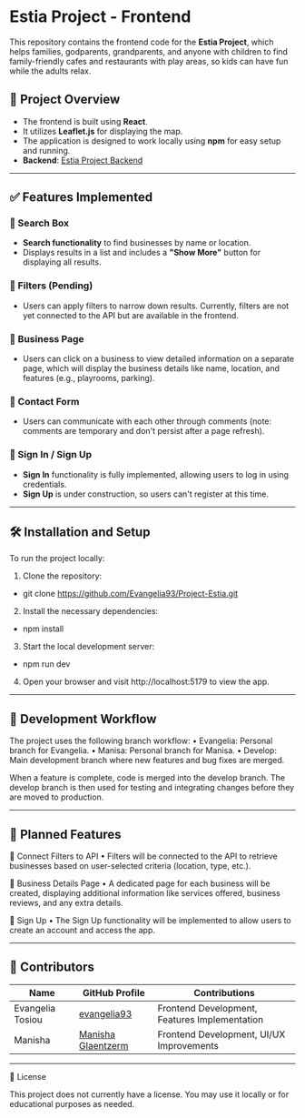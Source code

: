 # Estia Project - Frontend

This repository contains the frontend code for the **Estia Project**, which helps families, godparents, grandparents, and anyone with children to find family-friendly cafes and restaurants with play areas, so kids can have fun while the adults relax.

## 📌 Project Overview
- The frontend is built using **React**.
- It utilizes **Leaflet.js** for displaying the map.
- The application is designed to work locally using **npm** for easy setup and running.
- **Backend**: [Estia Project Backend](https://github.com/vasiliki0217/Project-Estia-Backend)

---

## ✅ Features Implemented

### 🔹 Search Box
- **Search functionality** to find businesses by name or location.
- Displays results in a list and includes a **"Show More"** button for displaying all results.

### 🔹 Filters (Pending)
- Users can apply filters to narrow down results. Currently, filters are not yet connected to the API but are available in the frontend.

### 🔹 Business Page
- Users can click on a business to view detailed information on a separate page, which will display the business details like name, location, and features (e.g., playrooms, parking).

### 🔹 Contact Form
- Users can communicate with each other through comments (note: comments are temporary and don't persist after a page refresh).

### 🔹 Sign In / Sign Up
- **Sign In** functionality is fully implemented, allowing users to log in using credentials.
- **Sign Up** is under construction, so users can't register at this time.

---

## 🛠 Installation and Setup

To run the project locally:

1. Clone the repository:

 - git clone https://github.com/Evangelia93/Project-Estia.git

2.	Install the necessary dependencies:

 - npm install

3.	Start the local development server:

 - npm run dev

4.	Open your browser and visit http://localhost:5179 to view the app.

---

## 🔧 Development Workflow

The project uses the following branch workflow:
	•	Evangelia: Personal branch for Evangelia.
	•	Manisa: Personal branch for Manisa.
	•	Develop: Main development branch where new features and bug fixes are merged.

When a feature is complete, code is merged into the develop branch. The develop branch is then used for testing and integrating changes before they are moved to production.

---

## 🚀 Planned Features

🔹 Connect Filters to API
	•	Filters will be connected to the API to retrieve businesses based on user-selected criteria (location, type, etc.).

🔹 Business Details Page
	•	A dedicated page for each business will be created, displaying additional information like services offered, business reviews, and any extra details.

🔹 Sign Up
	•	The Sign Up functionality will be implemented to allow users to create an account and access the app.

---

## 🤖 Contributors

| Name | GitHub Profile | Contributions |
|--------|---------|-------------|
| Evangelia Tosiou | [evangelia93](https://github.com/Evangelia93) | Frontend Development, Features Implementation |
| Manisha | [Manisha Glaentzerm](https://github.com/glaentzerm) | Frontend Development, UI/UX Improvements |

---

📝 License

This project does not currently have a license. You may use it locally or for educational purposes as needed.
